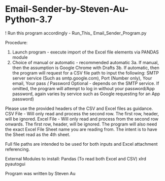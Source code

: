 # Email-Sender-by-Steven-Au-Python-3.7
! Run this program accordingly - Run_This_ Email_Sender_Program.py

Procedure:
1. Launch program - execute import of the Excel file elements via PANDAS module
2. Choice of manual or automatic - recommended automatic
3a. If manual, then the assumption is Google Chrome with Drafts
3b. If automatic, then the program will request for a CSV file path to input the following: 
SMTP server service (Such as smtp.google.com), Port (Number only), Your email, Your pass *(* Password Optional - depends on the SMTP service. If omitted, the program will attempt to log in without your password/App password, again varies by service such as Google requesting for an App password)

Please use the provided headers of the CSV and Excel files as guidance.
CSV File - Will only read and process the second row. The first row, header, will be ignored.
Excel File - Will only read and process from the second row onwards. The first row, header, will be ignored.
The program will also need the exact Excel File Sheet name you are reading from. The intent is to have the Sheet read as the 4th sheet.

Full file paths are intended to be used for both inputs and Excel attachment referencing.

External Modules to install:
Pandas (To read both Excel and CSV)
xlrd
pyautogui

Program was written by Steven Au
